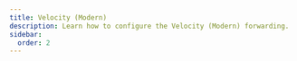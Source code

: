 ```yaml
---
title: Velocity (Modern)
description: Learn how to configure the Velocity (Modern) forwarding.
sidebar:
  order: 2
---
```

